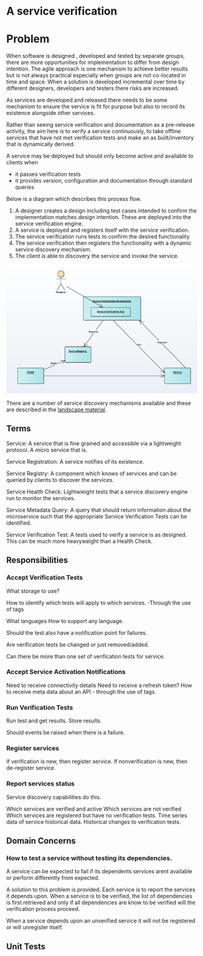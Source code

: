 # A service verification

# Problem

When software is designed , developed and tested by separate groups, there are more opportunities for implementation to differ from design intention.  The agile approach is one mechanism to achieve better results but is not always practical especially when groups are not co-located in time and space.  When a solution is developed incremental over time by different designers, developers and testers there risks are increased.

As services are developed and released there needs to be some mechanism to ensure the service is fit for purpose but also to record its existence alongside other services.

Rather than seeing service verification and documentation as a pre-release activity, the aim here is to verify a service continuously, to take offline services that have not met verification tests and make an as built/inventory that is dynamically derived.



A service may be deployed but should only become active and available to clients when
- it passes verification tests
- it provides version, configuration and documentation through standard queries

Below is a diagram which describes this process flow.

1. A designer creates a design including test cases intended to confirm the implementation matches design intention.  These are deployed into the service verification engine.
2. A service is deployed and registers itself with the service verification.
3. The service verification runs tests to confirm the desired functionality
4. The service verification then registers the functionality with a dynamic service discovery mechanism.
5. The client is able to discovery the service and invoke the service.


![alt text][logo]

[logo]: images/overview.png "Overview"

There are a number of service discovery mechanisms available and these are described in the [landscape material](landscape.md).



## Terms

Service: A service that is fine grained and accessible via a lightweight protocol.  A micro service that is.

Service Registration: A service notifies of its existence.

Service Registry: A component which knows of services and can be queried by clients to discover the services.

Service Health Check: Lightwieight tests that a service discovery engine run to monitor the services.

Service Metadata Query: A query that should return information about the microservice such that the appropriate Service Verification Tests can be identified.

Service Verification Test: A tests used to verify a service is as designed.  This can be much more heavyweight than a Health Check.


## Responsibilities

### Accept Verification Tests
What storage to use?

How to identify which tests will apply to which services.
-Through the use of tags

What languages
How to support any language.

Should the test also have a notification point for failures.

Are verification tests be changed or just removed/added.

Can there be more than one set of verification tests for service.


### Accept Service Activation Notifications
Need to receive connectivity details
Need to receive a refresh token?
How to receive meta data about an API - through the use of tags.

### Run Verification Tests
Run test and get results.
Store results.

Should events be raised when there is a failure.

### Register services
If verification is new, then register service.
If nonverification is new, then de-register service.

### Report services status
Service discovery capabilities do this.

Which services are verified and active
Which services are not verified
Which services are registered but have no verification tests.
Time series data of service historical data.
Historical changes to verification tests.

## Domain Concerns

### How to test a service without testing its dependencies.

A service can be expected to fail if its dependents services arent available or perform differently from expected.

A solution to this problem is provided.  Each service is to report the services it depends upon.
When a service is to be verified, the list of dependencies is first retrieved and only if all dependencies are know to be verified will the verification process proceed.

When a service depends upon an unverified service it will not be registered or will unregister itself.

##  Unit Tests
